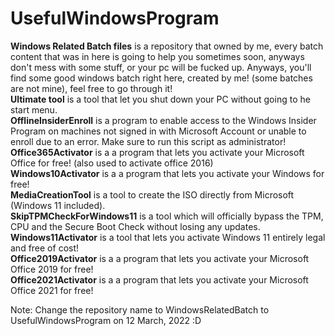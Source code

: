 # UsefulWindowsProgram
**Windows Related Batch files** is a repository that owned by me, every batch content that was in here is going to help you sometimes soon, anyways don't mess with some stuff, 
or your pc will be fucked up. Anyways, you'll find some good windows batch right here, created by me! (some batches are not mine), feel free to go through it!
<br>**Ultimate tool** is a tool that let you shut down your PC without going to he start menu.
<br>**OfflineInsiderEnroll** is a program to enable access to the Windows Insider Program on machines not signed in with Microsoft Account or unable to enroll due to an error. Make sure to run this script as administrator!
<br>**Office365Activator** is a a program that lets you activate your Microsoft Office for free! (also used to activate office 2016)
<br>**Windows10Activator** is a a program that lets you activate your Windows for free!
<br> **MediaCreationTool** is a tool to create the ISO directly from Microsoft (Windows 11 included).
<br> **SkipTPMCheckForWindows11** is a tool which will officially bypass the TPM, CPU and the Secure Boot Check without losing any updates.
<br> **Windows11Activator** is a tool that lets you activate Windows 11 entirely legal and free of cost! 
<br>**Office2019Activator** is a a program that lets you activate your Microsoft Office 2019 for free!
<br>**Office2021Activator** is a a program that lets you activate your Microsoft Office 2021 for free!

Note: Change the repository name to WindowsRelatedBatch to UsefulWindowsProgram on 12 March, 2022 :D
